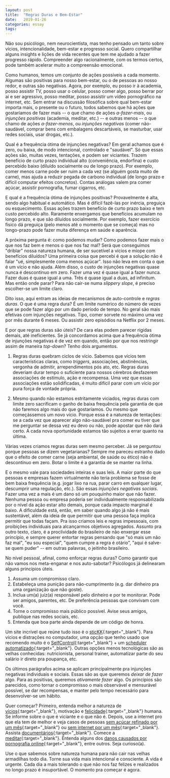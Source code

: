 ```yaml
---
layout: post
title:  "Regras Duras e Bem-Estar"
date:   2019-01-26
categories: essay
tags: 
---
```


Não sou psicólogo, nem neurocientista, mas tenho pensado um tanto sobre vícios, intencionalidade, bem-estar e progresso social. Quero compartilhar alguns insights e lições de vida recentes que tem me ajudado a fazer progresso rápido. Compreender algo racionalmente, com os termos certos, pode também acelerar muito a compreensão emocional.

Como humanos, temos um conjunto de ações possíveis a cada momento. Algumas são positivas para nosso bem-estar, ou o de pessoas ao nosso redor, e outras são negativas. Agora, por exemplo, eu posso ir à academia, posso assistir TV, posso usar o celular, posso comer algo, posso berrar por aí e ser agressivo, posso meditar, posso assistir um vídeo pornográfico na internet, etc. Sem entrar na discussão filosófica sobre qual bem-estar importa mais, o presente ou o futuro, todos sabemos que há ações que gostaríamos de fazer mais -- o que chamo de ações _a-fazer-mais_, ou _injunções positivas_ (academia, meditar, etc.) -- e outras menos -- o que chamo de ações _a-fazer-menos_, ou _injunções negativas_ (comer não-saudável, comprar bens com embalagens descartáveis, se masturbar, usar redes sociais, usar drogas, etc.).

Qual é a frequência ótima de injunções negativas? Em geral achamos que é zero, ou baixa, de modo intencional, controlado e "saudável". Só que essas ações são, muitas vezes, tentações, e podem ser viciantes. Trazem benefício de curto prazo individual alto (conveniência, endorfina) e custo percebido baixo (diluído socialmente ou de longo prazo). Por exemplo, comer menos carne pode ser ruim a cada vez (se alguém gosta muito de carne), mas ajuda a reduzir pegada de carbono individual (de longo prazo e difícil computar efeitos concretos). Contas análogas valem pra comer açúcar, assistir pornografia, fumar cigarros, etc.

E qual é a frequência ótima de injunções positivas? Provavelmente é alta, sendo algo habitual e automático. Mas é difícil fazê-las por inércia, preguiça ou esquecimento. Essas ações trazem benefício de curto prazo baixo e tem custo percebido alto. Raramente enxergamos que benefícios acumulam no longo prazo, e que são diluídos socialmente. Por exemplo, fazer exercício físico dá preguiça (pelo menos até o momento que se começa) mas no longo-prazo pode fazer muita diferença em saúde e aparência.

A próxima pergunta é: como podemos mudar? Como podemos fazer mais o que nos faz bem e menos o que nos faz mal? Será que conseguimos "driblar" nossa natureza humana, de ser sucetível a vícios e míope com benefícios diluídos? Uma primeira coisa que percebi é que a solução não é falar "ué, simplesmente coma menos açúcar". Isso não leva em conta o que é um vício e não ajuda. Além disso, o custo de injunções negativas quase nunca é descontínuo em zero. Fazer uma vez é quase igual a fazer nunca. Fazer duas é quase igual a uma. Três é quase igual a duas, ad infinitum. Mas então onde parar? Para não cair-se numa _slippery slope_, é preciso escolher-se um limite claro.

Dito isso, aqui entram as ideias de mecanismos de auto-controle e _regras duras_. O que é uma regra dura? É um limite numérico do número de vezes que se pode fazer algo por um dado período de tempo. No geral são mais efetivas com injunções negativas. Tipo, comer sorvete no máximo uma vez por mês durante 6 meses. Ou assistir zero episódios na Netflix por 2 meses.

E por que regras duras são úteis? De cara elas podem parecer rígidas demais, até ineficientes. Se já concordamos acima que a frequência ótima de injunções negativas é de vez em quando, então por que nos restringir assim de maneira _top-down_? Tenho dois argumentos.

1. Regras duras quebram ciclos de vício. Sabemos que vícios tem características claras, como _triggers_, associações, abstinências, vergonha de admitir, arrependimentos pós ato, etc. Regras duras deveriam durar tempo o suficiente para nossos cérebros desfazerem associações de estímulo, ação e recompensa. Uma vez que essas associações estão solidificadas, é muito difícil parar com um vício por pura força de vontade própria.

2. Mesmo quando não estamos estritamente viciados, regras duras com limite zero sacrificam o ganho de baixa frequência pela garantia de que não faremos algo mais do que gostaríamos. Ou mesmo que começássemos um novo vício. Porque essa é a natureza de tentações: se a cada vez que aparecer algo não-saudável pra comer eu tiver que me perguntar se dessa vez eu devo ou não, pode apostar que não dará certo. A cada nova oportunidade estamos tão sujeitos a errar quanto na última.

Várias vezes criamos regras duras sem mesmo perceber. Já se perguntou porque pessoas se dizem vegetarianas? Sempre me pareceu estranho dado que o efeito de comer carne (seja ambiental, de saúde ou ético) não é descontínuo em zero. Botar o limite é a garantia de se manter na linha.

E o mesmo vale para sociedades inteiras e suas leis. A maior parte do que pessoas e empresas fazem virtualmente não teria problema se fosse de bem baixa frequência (e.g. jogar lixo na rua, parar carro em qualquer lugar, descumprir uma regulação, etc.). São essas _injunções negativas sociais_. Fazer uma vez a mais é um dano só um pouquinho maior que não fazer. Nenhuma pessoa ou empresa poderia ser individualmente responsabilizada por o nível da ação estar alto demais, porque cada impacto marginal é baixo. A dificuldade está, então, em saber quando algo já não é mais sustentável, além da ideia de que permitir que uma pessoa faça implica permitir que todas façam. Pra isso criamos leis e regras impessoais, com proibições individuais para alcançarmos objetivos agregados. Assunto pra outro texto, claro, é a proclividade do brasileiro de não enxergar esse princípio, e sempre querer entortar regras pensando que "só mais um não faz mal", "eu sou especial", "quem cumpre a regra é otário", "aqui é salve-se quem puder" -- em outras palavras, o jeitinho brasileiro.

No nível pessoal, afinal, como enforçar regras duras? Como garantir que não vamos nos meta-enganar e nos auto-sabotar? Psicólogos já delinearam alguns princípios úteis.
1. Assuma um compromisso claro.
2. Estabeleça uma punição para não-cumprimento (e.g. dar dinheiro pra uma organização que não goste).
3. Inclua um(a) juíz(a) responsável pelo dinheiro e por te monitorar. Pode ser amigos, parentes, etc. De preferência pessoas que convivam com você.
4. Torne o compromisso mais público possível. Avise seus amigos, publique nas redes sociais, etc.
5. Entenda que boa parte ainda depende de um código de honra.

Um site incrível que reúne tudo isso é o [sticKK](https://www.stickk.com){:target="_blank"}. Para vícios e distrações no computador, uma opção que tenho usado que recomendo muito é o [SelfControl](https://selfcontrolapp.com){:target="_blank"} + um [scheduler automatizado](https://github.com/andreasgrill/auto-selfcontrol){:target="_blank"}. Outras opções menos tecnológicas são as velhas conhecidas: nutricionista, personal trainer, automatizar parte do seu salário ir direto pra poupança, etc.

Os últimos parágrafos acima se aplicam principalmente pra injunções negativas individuais e sociais. Essas são as que queremos _deixar de fazer_ algo. Para as positivas, queremos _ativamente fazer_ algo. Os princípios são parecidos, como tornar o compromisso o mais observável e mensurável possível, se dar recompensas, e manter pelo tempo necessário para desenvolver-se um hábito.

Quer começar? Primeiro, entenda melhor a natureza de [vícios](https://www.health.harvard.edu/newsletter_article/how-addiction-hijacks-the-brain){:target="_blank"}, motivação e [felicidade](https://www.amazon.com/Happiness-Hypothesis-Finding-Modern-Ancient/dp/0465028020/ref=sr_1_1){:target="_blank"} humana. Se informe sobre o que é viciante e o que não é. Depois, use a internet pro que ela tem de melhor e veja casos de pessoas [sem açúcar refinado por um mês](https://www.youtube.com/watch?v=wBtslkL5nUA){:target="_blank"} ou [sem internet por um mês](https://www.youtube.com/watch?v=ve37Bg4-hPc){:target="_blank"}. Assista [documentários](https://www.youtube.com/watch?v=0Co1Iptd4p4){:target="_blank"}. Comece a [meditar](https://wakingup.com/){:target="_blank"}. Entenda alguns dos [danos causados por pornografia online](https://www.youtube.com/watch?v=wSF82AwSDiU){:target="_blank"}, entre outros. Seja curioso(a).

Use o que sabemos sobre natureza humana para não cair nas velhas armadilhas todo dia. Torne sua vida mais intencional e consciente. A vida é urgente. Cada dia a mais tolerando o que não nos faz felizes e realizados no longo prazo é insuportável. O momento pra começar é agora.
